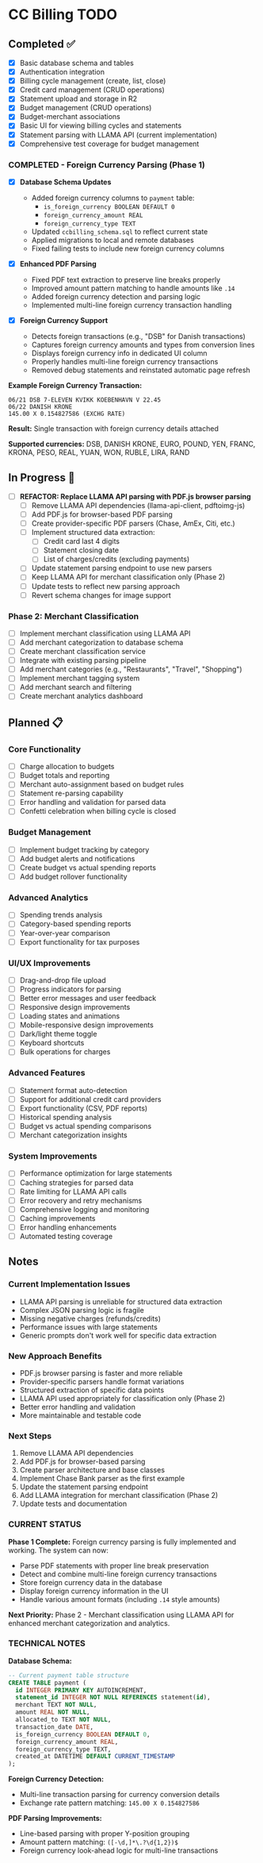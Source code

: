 # CC Billing TODO

## Completed ✅

- [x] Basic database schema and tables
- [x] Authentication integration
- [x] Billing cycle management (create, list, close)
- [x] Credit card management (CRUD operations)
- [x] Statement upload and storage in R2
- [x] Budget management (CRUD operations)
- [x] Budget-merchant associations
- [x] Basic UI for viewing billing cycles and statements
- [x] Statement parsing with LLAMA API (current implementation)
- [x] Comprehensive test coverage for budget management

### **COMPLETED - Foreign Currency Parsing (Phase 1)**

- [x] **Database Schema Updates**

  - Added foreign currency columns to `payment` table:
    - `is_foreign_currency BOOLEAN DEFAULT 0`
    - `foreign_currency_amount REAL`
    - `foreign_currency_type TEXT`
  - Updated `ccbilling_schema.sql` to reflect current state
  - Applied migrations to local and remote databases
  - Fixed failing tests to include new foreign currency columns

- [x] **Enhanced PDF Parsing**

  - Fixed PDF text extraction to preserve line breaks properly
  - Improved amount pattern matching to handle amounts like `.14`
  - Added foreign currency detection and parsing logic
  - Implemented multi-line foreign currency transaction handling

- [x] **Foreign Currency Support**
  - Detects foreign transactions (e.g., "DSB" for Danish transactions)
  - Captures foreign currency amounts and types from conversion lines
  - Displays foreign currency info in dedicated UI column
  - Properly handles multi-line foreign currency transactions
  - Removed debug statements and reinstated automatic page refresh

**Example Foreign Currency Transaction:**

```
06/21 DSB 7-ELEVEN KVIKK KOEBENHAVN V 22.45
06/22 DANISH KRONE
145.00 X 0.154827586 (EXCHG RATE)
```

**Result:** Single transaction with foreign currency details attached

**Supported currencies:** DSB, DANISH KRONE, EURO, POUND, YEN, FRANC, KRONA, PESO, REAL, YUAN, WON, RUBLE, LIRA, RAND

## In Progress 🔄

- [ ] **REFACTOR: Replace LLAMA API parsing with PDF.js browser parsing**
  - [ ] Remove LLAMA API dependencies (llama-api-client, pdftoimg-js)
  - [ ] Add PDF.js for browser-based PDF parsing
  - [ ] Create provider-specific PDF parsers (Chase, AmEx, Citi, etc.)
  - [ ] Implement structured data extraction:
    - [ ] Credit card last 4 digits
    - [ ] Statement closing date
    - [ ] List of charges/credits (excluding payments)
  - [ ] Update statement parsing endpoint to use new parsers
  - [ ] Keep LLAMA API for merchant classification only (Phase 2)
  - [ ] Update tests to reflect new parsing approach
  - [ ] Revert schema changes for image support

### **Phase 2: Merchant Classification**

- [ ] Implement merchant classification using LLAMA API
- [ ] Add merchant categorization to database schema
- [ ] Create merchant classification service
- [ ] Integrate with existing parsing pipeline
- [ ] Add merchant categories (e.g., "Restaurants", "Travel", "Shopping")
- [ ] Implement merchant tagging system
- [ ] Add merchant search and filtering
- [ ] Create merchant analytics dashboard

## Planned 📋

### Core Functionality

- [ ] Charge allocation to budgets
- [ ] Budget totals and reporting
- [ ] Merchant auto-assignment based on budget rules
- [ ] Statement re-parsing capability
- [ ] Error handling and validation for parsed data
- [ ] Confetti celebration when billing cycle is closed

### Budget Management

- [ ] Implement budget tracking by category
- [ ] Add budget alerts and notifications
- [ ] Create budget vs actual spending reports
- [ ] Add budget rollover functionality

### Advanced Analytics

- [ ] Spending trends analysis
- [ ] Category-based spending reports
- [ ] Year-over-year comparison
- [ ] Export functionality for tax purposes

### UI/UX Improvements

- [ ] Drag-and-drop file upload
- [ ] Progress indicators for parsing
- [ ] Better error messages and user feedback
- [ ] Responsive design improvements
- [ ] Loading states and animations
- [ ] Mobile-responsive design improvements
- [ ] Dark/light theme toggle
- [ ] Keyboard shortcuts
- [ ] Bulk operations for charges

### Advanced Features

- [ ] Statement format auto-detection
- [ ] Support for additional credit card providers
- [ ] Export functionality (CSV, PDF reports)
- [ ] Historical spending analysis
- [ ] Budget vs actual spending comparisons
- [ ] Merchant categorization insights

### System Improvements

- [ ] Performance optimization for large statements
- [ ] Caching strategies for parsed data
- [ ] Rate limiting for LLAMA API calls
- [ ] Error recovery and retry mechanisms
- [ ] Comprehensive logging and monitoring
- [ ] Caching improvements
- [ ] Error handling enhancements
- [ ] Automated testing coverage

## Notes

### Current Implementation Issues

- LLAMA API parsing is unreliable for structured data extraction
- Complex JSON parsing logic is fragile
- Missing negative charges (refunds/credits)
- Performance issues with large statements
- Generic prompts don't work well for specific data extraction

### New Approach Benefits

- PDF.js browser parsing is faster and more reliable
- Provider-specific parsers handle format variations
- Structured extraction of specific data points
- LLAMA API used appropriately for classification only (Phase 2)
- Better error handling and validation
- More maintainable and testable code

### Next Steps

1. Remove LLAMA API dependencies
2. Add PDF.js for browser-based parsing
3. Create parser architecture and base classes
4. Implement Chase Bank parser as the first example
5. Update the statement parsing endpoint
6. Add LLAMA integration for merchant classification (Phase 2)
7. Update tests and documentation

### **CURRENT STATUS**

**Phase 1 Complete:** Foreign currency parsing is fully implemented and working. The system can now:

- Parse PDF statements with proper line break preservation
- Detect and combine multi-line foreign currency transactions
- Store foreign currency data in the database
- Display foreign currency information in the UI
- Handle various amount formats (including `.14` style amounts)

**Next Priority:** Phase 2 - Merchant classification using LLAMA API for enhanced merchant categorization and analytics.

### **TECHNICAL NOTES**

**Database Schema:**

```sql
-- Current payment table structure
CREATE TABLE payment (
  id INTEGER PRIMARY KEY AUTOINCREMENT,
  statement_id INTEGER NOT NULL REFERENCES statement(id),
  merchant TEXT NOT NULL,
  amount REAL NOT NULL,
  allocated_to TEXT NOT NULL,
  transaction_date DATE,
  is_foreign_currency BOOLEAN DEFAULT 0,
  foreign_currency_amount REAL,
  foreign_currency_type TEXT,
  created_at DATETIME DEFAULT CURRENT_TIMESTAMP
);
```

**Foreign Currency Detection:**

- Multi-line transaction parsing for currency conversion details
- Exchange rate pattern matching: `145.00 X 0.154827586`

**PDF Parsing Improvements:**

- Line-based parsing with proper Y-position grouping
- Amount pattern matching: `([-\d,]*\.?\d{1,2})$`
- Foreign currency look-ahead logic for multi-line transactions
